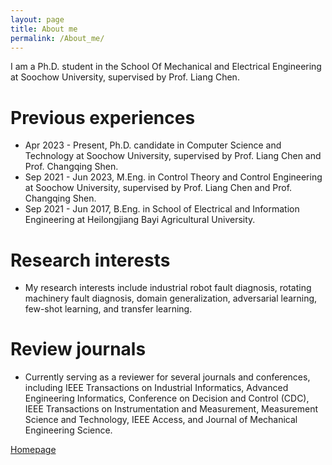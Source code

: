 ```yaml
---
layout: page
title: About me
permalink: /About_me/
---
```


I am a Ph.D. student in the School Of Mechanical and Electrical Engineering at Soochow University, supervised by Prof. Liang Chen. 
# Previous experiences
- Apr 2023 - Present, Ph.D. candidate in Computer Science and Technology at Soochow University, supervised by Prof. Liang Chen and Prof. Changqing Shen.
- Sep 2021 - Jun 2023, M.Eng. in Control Theory and Control Engineering at Soochow University, supervised by Prof. Liang Chen and Prof. Changqing Shen.
- Sep 2021 - Jun 2017, B.Eng. in School of Electrical and Information Engineering at Heilongjiang Bayi Agricultural University.

# Research interests
- My research interests include industrial robot fault diagnosis, rotating machinery fault diagnosis, domain generalization, adversarial learning, few-shot learning, and transfer learning.
  
# Review journals
- Currently serving as a reviewer for several journals and conferences, including IEEE Transactions on Industrial Informatics, Advanced Engineering Informatics, Conference on Decision and Control (CDC), IEEE Transactions on Instrumentation and Measurement, Measurement Science and Technology, IEEE Access, and Journal of Mechanical Engineering Science.


[Homepage](https://qtchen730.github.io/qtchen.github.io/)

